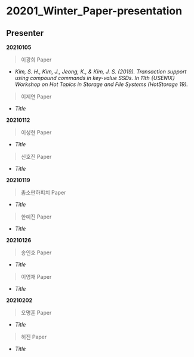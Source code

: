 # 20201_Winter_Paper-presentation

## Presenter
**20210105**
> 이광희 Paper
- *Kim, S. H., Kim, J., Jeong, K., & Kim, J. S. (2019). Transaction support using compound commands in key-value SSDs. In 11th {USENIX} Workshop on Hot Topics in Storage and File Systems (HotStorage 19).*

> 이제연 Paper
- *Title*

**20210112**
> 이성현 Paper
- *Title*

> 신호진 Paper
- *Title*

**20210119**
> 촘소판하피치 Paper
- *Title*

> 한예진 Paper
- *Title*

**20210126**
> 송인호 Paper
- *Title*

> 이영재 Paper
- *Title*

**20210202**
> 오명훈 Paper
- *Title*

> 허진 Paper
- *Title*
